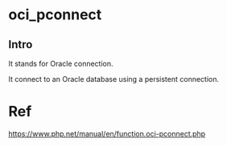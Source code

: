 # oci_pconnect
## Intro
It stands for Oracle connection.

It connect to an Oracle database using a persistent connection.

# Ref
https://www.php.net/manual/en/function.oci-pconnect.php
